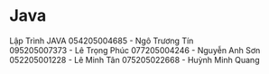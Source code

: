 # Java
Lập Trình JAVA
054205004685 - Ngô Trương Tín <br>
095205007373 - Lê Trọng Phúc 
077205004246 - Nguyễn Anh Sơn
052205001228 - Lê Minh Tân
075205022668 - Huỳnh Minh Quang
